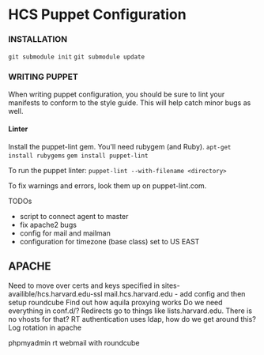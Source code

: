 HCS Puppet Configuration
=========================

### INSTALLATION
`git submodule init`
`git submodule update`

### WRITING PUPPET
When writing puppet configuration, you should be sure to lint your manifests to conform to the style guide. This will help catch minor bugs as well.

#### Linter
Install the puppet-lint gem. You'll need rubygem (and Ruby).
`apt-get install rubygems`
`gem install puppet-lint`

To run the puppet linter:
`puppet-lint --with-filename <directory>`

To fix warnings and errors, look them up on puppet-lint.com.




TODOs
- script to connect agent to master
- fix apache2 bugs
- config for mail and mailman
- configuration for timezone (base class) set to US EAST

APACHE
----
Need to move over certs and keys specified in sites-availible/hcs.harvard.edu-ssl
mail.hcs.harvard.edu - add config and then setup roundcube
Find out how aquila proxying works
Do we need everything in conf.d/?
Redirects go to things like lists.harvard.edu. There is no vhosts for that?
RT authentication uses ldap, how do we get around this?
Log rotation in apache

phpmyadmin
rt
webmail with roundcube


